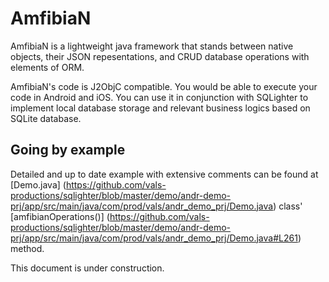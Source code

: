 # AmfibiaN

AmfibiaN is a lightweight java framework that stands between native objects, their JSON repesentations, and CRUD database operations with elements of ORM. 

AmfibiaN's code is J2ObjC compatible. You would be able to execute your code in Android and iOS. You can use it in conjunction with SQLighter to implement local database storage and relevant business logics based on SQLite database.

## Going by example

Detailed and up to date example with extensive comments can
be found at [Demo.java] 
(https://github.com/vals-productions/sqlighter/blob/master/demo/andr-demo-prj/app/src/main/java/com/prod/vals/andr_demo_prj/Demo.java) class' [amfibianOperations()] (https://github.com/vals-productions/sqlighter/blob/master/demo/andr-demo-prj/app/src/main/java/com/prod/vals/andr_demo_prj/Demo.java#L261) method. 

This document is under construction.









